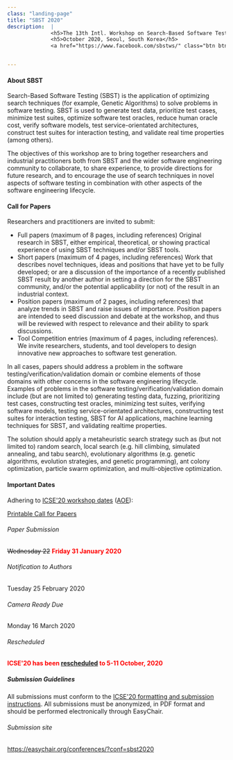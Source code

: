 ```yaml
---
class: "landing-page"
title: "SBST 2020"
description:  |
              <h5>The 13th Intl. Workshop on Search-Based Software Testing</h5>
              <h5>October 2020, Seoul, South Korea</h5>
              <a href="https://www.facebook.com/sbstws/" class="btn btn-primary btn-icon btn-round"><i class="fa fa-facebook-square"></i></a><a href="https://twitter.com/sbstworkshop" class="btn btn-primary btn-icon btn-round"> <i class="fa fa-twitter"></i></a>


---
```

</div>
        <div class="section">
            <div class="container">
            <div class="row">
            <div class="col-md-8">
			<h4 class="subsection">About SBST</h4>
<p>Search-Based Software Testing (SBST) is the application of optimizing search techniques (for example, Genetic Algorithms) to solve problems in software testing. SBST is used to generate test data, prioritize test cases, minimize test suites, optimize software test oracles, reduce human oracle cost, verify software models, test service-orientated architectures, construct test suites for interaction testing, and validate real time properties (among others).</p>
<p>The objectives of this workshop are to bring together researchers
and industrial practitioners both from SBST and the wider software
engineering community to collaborate, to share experience, to provide
directions for future research, and to encourage the use of search
techniques in novel aspects of software testing in combination with
other aspects of the software engineering lifecycle.</p>
			<h4 class="subsection">Call for Papers</h4>
                            <p>Researchers and practitioners are invited to submit:</p>
			    <ul>
			    <li>Full papers (maximum of 8 pages, including references) Original research in SBST, either empirical, theoretical, or showing practical experience of using SBST techniques and/or SBST tools.</li>
			    <li>Short papers (maximum of 4 pages, including references) Work that describes novel techniques, ideas and positions that have yet to be fully developed; or are a discussion of the importance of a recently published SBST result by another author in setting a direction for the SBST community, and/or the potential applicability (or not) of the result in an industrial context.</li>
			    <li>Position papers (maximum of 2 pages, including references) that analyze trends in SBST and raise issues of importance. Position papers are intended to seed discussion and debate at the workshop, and thus will be reviewed with respect to relevance and their ability to spark discussions.</li>
			    <li>Tool Competition entries (maximum of 4 pages, including references). We invite researchers, students, and tool developers to design innovative new approaches to software test generation.</li>
			    </ul>
			    <p>In all cases, papers should address a problem in the software testing/verification/validation domain or combine elements of those domains with other concerns in the software engineering lifecycle. Examples of problems in the software testing/verification/validation domain include (but are not limited to) generating testing data, fuzzing, prioritizing test cases, constructing test oracles, minimizing test suites, verifying software models, testing service-orientated architectures, constructing test suites for interaction testing, SBST for AI applications, machine learning techniques for SBST, and validating realtime properties.</p>
			    <p>The solution should apply a metaheuristic search strategy such as (but not limited to) random search, local search (e.g. hill climbing, simulated annealing, and tabu search), evolutionary algorithms (e.g. genetic algorithms, evolution strategies, and genetic programming), ant colony optimization, particle swarm optimization, and multi-objective optimization.</p>
                        </div>
                        <div class="col-md-4">
                            <h4  class="subsection">Important Dates</h4>
			    <p>Adhering to <a href="https://conf.researchr.org/track/icse-2020/icse-2020-Workshops">ICSE'20 workshop dates</a> (<a href="https://www.timeanddate.com/time/zones/aoe">AOE</a>):</p>
          <p><a href="/SBST20-Flyer.pdf">Printable Call for Papers</a></p>
                            <h6 class="text-primary">Paper Submission</h6>
							<p><strike>Wednesday 22</strike> <b style="color:red;">Friday 31 January 2020</b></p>
                            <h6 class="text-primary">Notification to Authors</h6><p>Tuesday 25 February 2020</p>
                            <h6 class="text-primary">Camera Ready Due</h6><p>Monday 16 March 2020</p>
                            <h6 class="text-primary">Rescheduled</h6><p><b style="color:red;">ICSE'20 has been <a href="https://2020.icse-conferences.org/">rescheduled</a> to 5-11 October, 2020</b></p>
							<h5>Submission Guidelines</h5>
							<p>All submissions must conform to the <a href="https://conf.researchr.org/track/icse-2020/icse-2020-papers#Call-for-Papers">ICSE'20 formatting and submission instructions</a>. All submissions must be anonymized, in PDF format and should be performed electronically through EasyChair.</p>
							<h6 class="text-primary">Submission site</h6>
							<p><a href="https://easychair.org/conferences/?conf=sbst2020">https://easychair.org/conferences/?conf=sbst2020</a></p>
                </div>
                </div>
            </div>
        </div>
